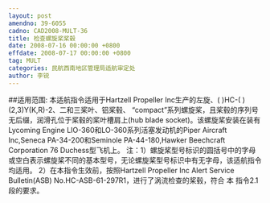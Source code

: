 ```yaml
---
layout: post
amendno: 39-6055
cadno: CAD2008-MULT-36
title: 检查螺旋桨桨毂
date: 2008-07-16 00:00:00 +0800
effdate: 2008-07-17 00:00:00 +0800
tag: MULT
categories: 民航西南地区管理局适航审定处
author: 李锐
---
```


##适用范围:
本适航指令适用于Hartzell Propeller Inc生产的左旋、( )HC-( )(2,3)Y(K,R)-2、二和三桨叶、铝桨毂、 “compact”系列螺旋桨，且桨毂的序列号无后缀，润滑孔位于桨毂的桨叶槽肩上(hub blade socket)。该螺旋桨安装在装有Lycoming Engine LIO-360和LO-360系列活塞发动机的Piper Aircraft Inc,Seneca PA-34-200和Seminole PA-44-180,Hawker Beechcraft Corporation 76 Duchess型飞机上。 注：1）螺旋桨型号标识的圆括号中的字母或空白表示螺旋桨不同的基本型号，无论螺旋桨型号标识中有无字母，该适航指令均适用。
2）在本指令生效前，按照Hartzell Propeller Inc Alert Service  Bulletin(ASB) No.HC-ASB-61-297R1，进行了涡流检查的桨毂，符合
本 指令2.1段的要求。

